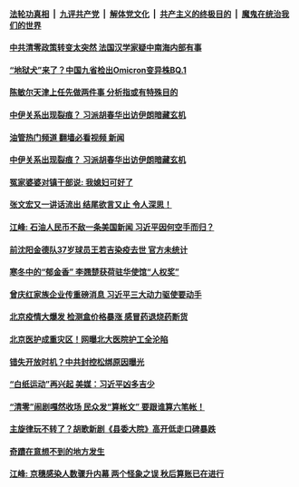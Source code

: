 ####  [法轮功真相](../../../../basic/blob/master/README.md?t=12150631) &nbsp;|&nbsp; [九评共产党](../../../../9ping.md/blob/master/README.md?t=12150631) &nbsp;|&nbsp; [解体党文化](../../../../jtdwh.md/blob/master/README.md?t=12150631)  &nbsp;|&nbsp; [共产主义的终极目的](../../../../gczydzjmd.md/blob/master/README.md?t=12150631) &nbsp;|&nbsp; [魔鬼在统治我们的世界](../../../../mgztzwmdsj.md/blob/master/README.md?t=12150631) 

#### [中共清零政策转变太突然 法国汉学家疑中南海内部有事](../pages/soh5/679437.md?t=12150631) 
#### [“地狱犬”来了？中国九省检出Omicron变异株BQ.1](../pages/soh5/679428.md?t=12150631) 
#### [陈敏尔天津上任先做两件事 分析指或有特殊目的](../pages/soh5/679335.md?t=12150631) 
#### [中伊关系出现裂痕？ 习派胡春华出访伊朗暗藏玄机](../pages/soh5/679410.md?t=12150631) 
#### [油管热门频道 翻墙必看视频 新闻](http://129.146.143.75:81/youtube.html?12150631)
#### [中伊关系出现裂痕？ 习派胡春华出访伊朗暗藏玄机](../pages/soh5/679410.md?t=12150631) 
#### [冤家婆婆对镇干部说: 我媳妇可好了  ](../pages/soh5/679386.md?t=12150631) 
#### [张文宏又一讲话流出 结尾欲言又止 令人深思！](../pages/soh5/679383.md?t=12150631) 
#### [江峰: 石油人民币不敌一条美国新闻 习近平因何空手而归？](../pages/soh5/679365.md?t=12150631) 
#### [前沈阳金德队37岁球员王若吉染疫去世 官方未统计](../pages/soh5/679341.md?t=12150631) 
#### [寒冬中的“郁金香” 李翘楚获荷驻华使馆“人权奖”](../pages/soh5/679284.md?t=12150631) 
#### [曾庆红家族企业传重磅消息 习近平三大动力驱使要动手](../pages/soh5/679212.md?t=12150631) 
#### [北京疫情大爆发 检测盒价格暴涨  感冒药退烧药断货](../pages/soh5/679260.md?t=12150631) 
#### [北京医护成重灾区！网曝北大医院护工全沦陷](../pages/soh5/679191.md?t=12150631) 
#### [错失开放时机？中共封控松绑原因曝光](../pages/soh5/679197.md?t=12150631) 
#### [“白纸运动”再兴起 美媒：习近平凶多吉少](../pages/soh5/678933.md?t=12150631) 
#### [“清零”闹剧嘎然收场 民众发“算帐文” 要跟谁算六笔帐！](../pages/soh5/679137.md?t=12150631) 
#### [主旋律玩不转了？胡歌新剧《县委大院》高开低走口碑暴跌](../pages/soh5/679122.md?t=12150631) 
#### [奇蹟在意想不到的地方发生](../pages/soh5/679116.md?t=12150631) 
#### [江峰: 京穗感染人数骤升内幕 两个怪象之误 秋后算账已在进行](../pages/soh5/679107.md?t=12150631) 
<img src='http://gfw-breaker.win/goodnews/indexes/soh5.md' width='0px' height='0px'/>
